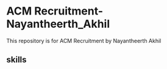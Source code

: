 # ACM Recruitment-Nayantheerth_Akhil

This repository is for ACM Recruitment by Nayantheerth Akhil

## skills
